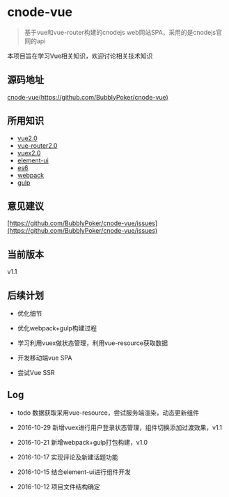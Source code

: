 # cnode-vue

> 基于vue和vue-router构建的cnodejs web网站SPA，采用的是cnodejs官网的api

本项目旨在学习Vue相关知识，欢迎讨论相关技术知识

## 源码地址

[cnode-vue(https://github.com/BubblyPoker/cnode-vue)](https://github.com/BubblyPoker/cnode-vue)

## 所用知识
* [vue2.0](http://vuefe.cn/)
* [vue-router2.0](http://vuefe.cn/vue-router/)
* [vuex2.0](https://github.com/vuejs/vuex)
* [element-ui](http://element.eleme.io/)
* [es6](http://es6.ruanyifeng.com/)
* [webpack](http://webpack.github.io/)
* [gulp](http://www.gulpjs.com.cn/)

## 意见建议

[https://github.com/BubblyPoker/cnode-vue/issues](https://github.com/BubblyPoker/cnode-vue/issues)

## 当前版本

v1.1

## 后续计划

* 优化细节

* 优化webpack+gulp构建过程

* 学习利用vuex做状态管理，利用vue-resource获取数据

* 开发移动端vue SPA

* 尝试Vue SSR

## Log

* todo          数据获取采用vue-resource，尝试服务端渲染，动态更新组件

* 2016-10-29    新增vuex进行用户登录状态管理，组件切换添加过渡效果，v1.1

* 2016-10-21    新增webpack+gulp打包构建，v1.0

* 2016-10-17    实现评论及新建话题功能

* 2016-10-15    结合element-ui进行组件开发

* 2016-10-12    项目文件结构确定
